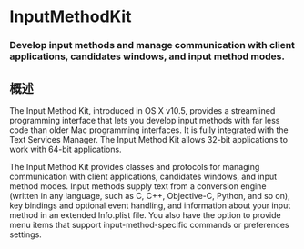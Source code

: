 # InputMethodKit
### Develop input methods and manage communication with client applications, candidates windows, and input method modes.
## 概述
The Input Method Kit, introduced in OS X v10.5, provides a streamlined programming interface that lets you develop input methods with far less code than older Mac programming interfaces. It is fully integrated with the Text Services Manager. The Input Method Kit allows 32-bit applications to work with 64-bit applications.

The Input Method Kit provides classes and protocols for managing communication with client applications, candidates windows, and input method modes. Input methods supply text from a conversion engine (written in any language, such as C, C++, Objective-C, Python, and so on), key bindings and optional event handling, and information about your input method in an extended Info.plist file. You also have the option to provide menu items that support input-method-specific commands or preferences settings.

